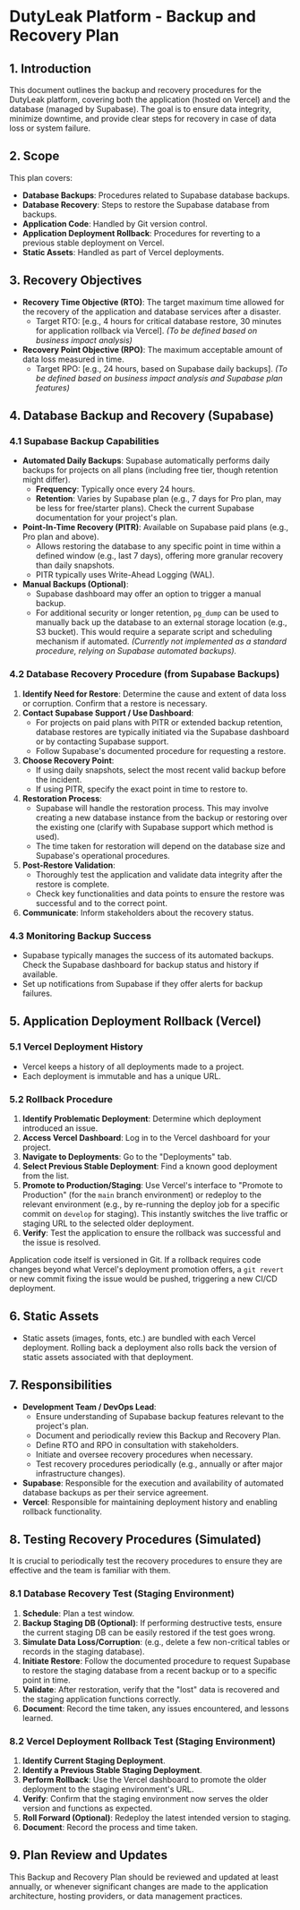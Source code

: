 # DutyLeak Platform - Backup and Recovery Plan

## 1. Introduction

This document outlines the backup and recovery procedures for the DutyLeak platform, covering both the application (hosted on Vercel) and the database (managed by Supabase). The goal is to ensure data integrity, minimize downtime, and provide clear steps for recovery in case of data loss or system failure.

## 2. Scope
This plan covers:
*   **Database Backups**: Procedures related to Supabase database backups.
*   **Database Recovery**: Steps to restore the Supabase database from backups.
*   **Application Code**: Handled by Git version control.
*   **Application Deployment Rollback**: Procedures for reverting to a previous stable deployment on Vercel.
*   **Static Assets**: Handled as part of Vercel deployments.

## 3. Recovery Objectives
*   **Recovery Time Objective (RTO)**: The target maximum time allowed for the recovery of the application and database services after a disaster.
    *   Target RTO: [e.g., 4 hours for critical database restore, 30 minutes for application rollback via Vercel]. *(To be defined based on business impact analysis)*
*   **Recovery Point Objective (RPO)**: The maximum acceptable amount of data loss measured in time.
    *   Target RPO: [e.g., 24 hours, based on Supabase daily backups]. *(To be defined based on business impact analysis and Supabase plan features)*

## 4. Database Backup and Recovery (Supabase)

### 4.1 Supabase Backup Capabilities
*   **Automated Daily Backups**: Supabase automatically performs daily backups for projects on all plans (including free tier, though retention might differ).
    *   **Frequency**: Typically once every 24 hours.
    *   **Retention**: Varies by Supabase plan (e.g., 7 days for Pro plan, may be less for free/starter plans). Check the current Supabase documentation for your project's plan.
*   **Point-In-Time Recovery (PITR)**: Available on Supabase paid plans (e.g., Pro plan and above).
    *   Allows restoring the database to any specific point in time within a defined window (e.g., last 7 days), offering more granular recovery than daily snapshots.
    *   PITR typically uses Write-Ahead Logging (WAL).
*   **Manual Backups (Optional)**:
    *   Supabase dashboard may offer an option to trigger a manual backup.
    *   For additional security or longer retention, `pg_dump` can be used to manually back up the database to an external storage location (e.g., S3 bucket). This would require a separate script and scheduling mechanism if automated. *(Currently not implemented as a standard procedure, relying on Supabase automated backups).*

### 4.2 Database Recovery Procedure (from Supabase Backups)
1.  **Identify Need for Restore**: Determine the cause and extent of data loss or corruption. Confirm that a restore is necessary.
2.  **Contact Supabase Support / Use Dashboard**:
    *   For projects on paid plans with PITR or extended backup retention, database restores are typically initiated via the Supabase dashboard or by contacting Supabase support.
    *   Follow Supabase's documented procedure for requesting a restore.
3.  **Choose Recovery Point**:
    *   If using daily snapshots, select the most recent valid backup before the incident.
    *   If using PITR, specify the exact point in time to restore to.
4.  **Restoration Process**:
    *   Supabase will handle the restoration process. This may involve creating a new database instance from the backup or restoring over the existing one (clarify with Supabase support which method is used).
    *   The time taken for restoration will depend on the database size and Supabase's operational procedures.
5.  **Post-Restore Validation**:
    *   Thoroughly test the application and validate data integrity after the restore is complete.
    *   Check key functionalities and data points to ensure the restore was successful and to the correct point.
6.  **Communicate**: Inform stakeholders about the recovery status.

### 4.3 Monitoring Backup Success
*   Supabase typically manages the success of its automated backups. Check the Supabase dashboard for backup status and history if available.
*   Set up notifications from Supabase if they offer alerts for backup failures.

## 5. Application Deployment Rollback (Vercel)

### 5.1 Vercel Deployment History
*   Vercel keeps a history of all deployments made to a project.
*   Each deployment is immutable and has a unique URL.

### 5.2 Rollback Procedure
1.  **Identify Problematic Deployment**: Determine which deployment introduced an issue.
2.  **Access Vercel Dashboard**: Log in to the Vercel dashboard for your project.
3.  **Navigate to Deployments**: Go to the "Deployments" tab.
4.  **Select Previous Stable Deployment**: Find a known good deployment from the list.
5.  **Promote to Production/Staging**: Use Vercel's interface to "Promote to Production" (for the `main` branch environment) or redeploy to the relevant environment (e.g., by re-running the deploy job for a specific commit on `develop` for staging). This instantly switches the live traffic or staging URL to the selected older deployment.
6.  **Verify**: Test the application to ensure the rollback was successful and the issue is resolved.

Application code itself is versioned in Git. If a rollback requires code changes beyond what Vercel's deployment promotion offers, a `git revert` or new commit fixing the issue would be pushed, triggering a new CI/CD deployment.

## 6. Static Assets
*   Static assets (images, fonts, etc.) are bundled with each Vercel deployment. Rolling back a deployment also rolls back the version of static assets associated with that deployment.

## 7. Responsibilities

*   **Development Team / DevOps Lead**:
    *   Ensure understanding of Supabase backup features relevant to the project's plan.
    *   Document and periodically review this Backup and Recovery Plan.
    *   Define RTO and RPO in consultation with stakeholders.
    *   Initiate and oversee recovery procedures when necessary.
    *   Test recovery procedures periodically (e.g., annually or after major infrastructure changes).
*   **Supabase**: Responsible for the execution and availability of automated database backups as per their service agreement.
*   **Vercel**: Responsible for maintaining deployment history and enabling rollback functionality.

## 8. Testing Recovery Procedures (Simulated)

It is crucial to periodically test the recovery procedures to ensure they are effective and the team is familiar with them.

### 8.1 Database Recovery Test (Staging Environment)
1.  **Schedule**: Plan a test window.
2.  **Backup Staging DB (Optional)**: If performing destructive tests, ensure the current staging DB can be easily restored if the test goes wrong.
3.  **Simulate Data Loss/Corruption**: (e.g., delete a few non-critical tables or records in the staging database).
4.  **Initiate Restore**: Follow the documented procedure to request Supabase to restore the staging database from a recent backup or to a specific point in time.
5.  **Validate**: After restoration, verify that the "lost" data is recovered and the staging application functions correctly.
6.  **Document**: Record the time taken, any issues encountered, and lessons learned.

### 8.2 Vercel Deployment Rollback Test (Staging Environment)
1.  **Identify Current Staging Deployment**.
2.  **Identify a Previous Stable Staging Deployment**.
3.  **Perform Rollback**: Use the Vercel dashboard to promote the older deployment to the staging environment's URL.
4.  **Verify**: Confirm that the staging environment now serves the older version and functions as expected.
5.  **Roll Forward (Optional)**: Redeploy the latest intended version to staging.
6.  **Document**: Record the process and time taken.

## 9. Plan Review and Updates
This Backup and Recovery Plan should be reviewed and updated at least annually, or whenever significant changes are made to the application architecture, hosting providers, or data management practices.
